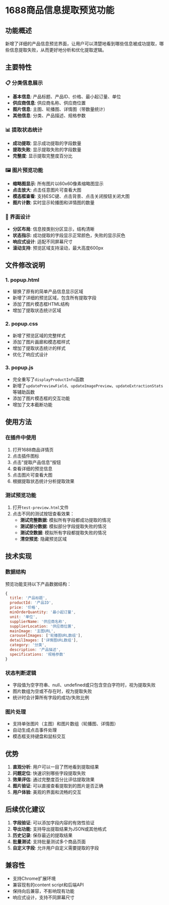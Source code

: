 # 1688商品信息提取预览功能

## 功能概述

新增了详细的产品信息预览界面，让用户可以清楚地看到哪些信息被成功提取，哪些信息提取失败，从而更好地分析和优化提取逻辑。

## 主要特性

### 📋 分类信息展示
- **基本信息**: 产品标题、产品ID、价格、最小起订量、单位
- **供应商信息**: 供应商名称、供应商位置
- **图片信息**: 主图、轮播图、详情图（带数量统计）
- **其他信息**: 分类、产品描述、规格参数

### 📊 提取状态统计
- **成功提取**: 显示成功提取的字段数量
- **提取失败**: 显示提取失败的字段数量
- **完整度**: 显示提取完整度百分比

### 🖼️ 图片预览功能
- **缩略图显示**: 所有图片以60x60像素缩略图显示
- **点击放大**: 点击任意图片可查看大图
- **模态框查看**: 支持ESC键、点击背景、点击关闭按钮关闭大图
- **图片计数**: 实时显示轮播图和详情图的数量

### 🎨 界面设计
- **分区布局**: 信息按类别分区显示，结构清晰
- **状态指示**: 成功提取的字段显示正常颜色，失败的显示灰色
- **响应式设计**: 适配不同屏幕尺寸
- **滚动支持**: 预览区域支持滚动，最大高度600px

## 文件修改说明

### 1. popup.html
- 替换了原有的简单产品信息显示区域
- 新增了详细的预览区域，包含所有提取字段
- 添加了图片模态框HTML结构
- 增加了提取状态统计区域

### 2. popup.css
- 新增了预览区域的完整样式
- 添加了图片画廊和模态框样式
- 增加了提取状态统计的样式
- 优化了响应式设计

### 3. popup.js
- 完全重写了`displayProductInfo`函数
- 新增了`updatePreviewField`、`updateImagePreview`、`updateExtractionStats`等辅助函数
- 添加了图片模态框的交互功能
- 增加了文本截断功能

## 使用方法

### 在插件中使用
1. 打开1688商品详情页
2. 点击插件图标
3. 点击"提取产品信息"按钮
4. 查看详细的预览信息
5. 点击图片可查看大图
6. 根据提取状态统计分析提取效果

### 测试预览功能
1. 打开`test-preview.html`文件
2. 点击不同的测试按钮查看效果：
   - **测试完整数据**: 模拟所有字段都成功提取的情况
   - **测试部分数据**: 模拟部分字段提取失败的情况
   - **测试空数据**: 模拟所有字段都提取失败的情况
   - **清空预览**: 隐藏预览区域

## 技术实现

### 数据结构
预览功能支持以下产品数据结构：
```javascript
{
  title: '产品标题',
  productId: '产品ID',
  price: '价格',
  minOrderQuantity: '最小起订量',
  unit: '单位',
  supplierName: '供应商名称',
  supplierLocation: '供应商位置',
  mainImage: '主图URL',
  carouselImages: ['轮播图URL数组'],
  detailImages: ['详情图URL数组'],
  category: '分类',
  description: '产品描述',
  specifications: '规格参数'
}
```

### 状态判断逻辑
- 字段值为空字符串、null、undefined或只包含空白字符时，视为提取失败
- 图片数组为空或不存在时，视为提取失败
- 统计时会计算所有字段的成功/失败比例

### 图片处理
- 支持单张图片（主图）和图片数组（轮播图、详情图）
- 自动生成点击事件处理
- 模态框支持键盘和鼠标交互

## 优势

1. **直观分析**: 用户可以一目了然地看到提取结果
2. **问题定位**: 快速识别哪些字段提取失败
3. **效果评估**: 通过完整度百分比评估提取效果
4. **图片验证**: 可以直接查看提取到的图片是否正确
5. **用户体验**: 美观的界面和流畅的交互

## 后续优化建议

1. **字段验证**: 可以添加字段内容的有效性验证
2. **导出功能**: 支持导出提取结果为JSON或其他格式
3. **历史记录**: 保存最近的提取结果
4. **批量测试**: 支持批量测试多个商品页面
5. **自定义字段**: 允许用户自定义需要提取的字段

## 兼容性

- 支持Chrome扩展环境
- 兼容现有的content script和后端API
- 保持向后兼容，不影响现有功能
- 响应式设计，支持不同屏幕尺寸